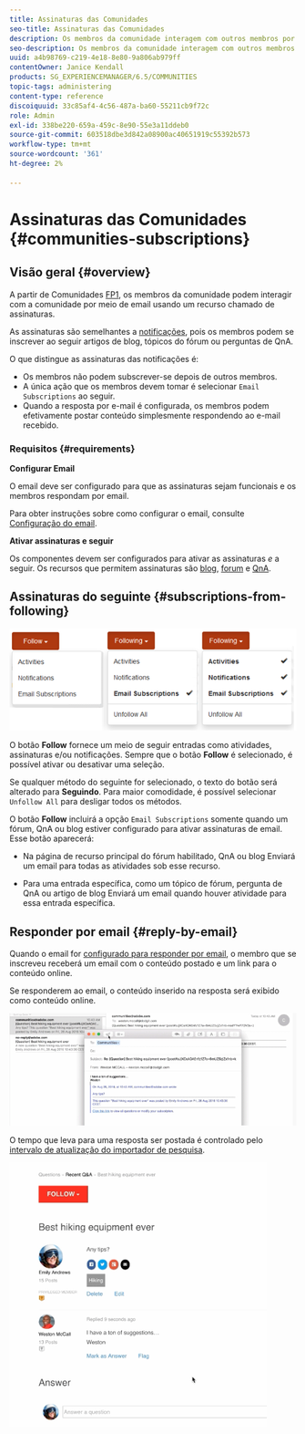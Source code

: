```yaml
---
title: Assinaturas das Comunidades
seo-title: Assinaturas das Comunidades
description: Os membros da comunidade interagem com outros membros por email
seo-description: Os membros da comunidade interagem com outros membros por email
uuid: a4b98769-c219-4e18-8e80-9a806ab979ff
contentOwner: Janice Kendall
products: SG_EXPERIENCEMANAGER/6.5/COMMUNITIES
topic-tags: administering
content-type: reference
discoiquuid: 33c85af4-4c56-487a-ba60-55211cb9f72c
role: Admin
exl-id: 338be220-659a-459c-8e90-55e3a11ddeb0
source-git-commit: 603518dbe3d842a08900ac40651919c55392b573
workflow-type: tm+mt
source-wordcount: '361'
ht-degree: 2%

---
```


# Assinaturas das Comunidades {#communities-subscriptions}

## Visão geral {#overview}

A partir de Comunidades [FP1](deploy-communities.md#latestfeaturepack), os membros da comunidade podem interagir com a comunidade por meio de email usando um recurso chamado de assinaturas.

As assinaturas são semelhantes a [notificações](notifications.md), pois os membros podem se inscrever ao seguir artigos de blog, tópicos do fórum ou perguntas de QnA.

O que distingue as assinaturas das notificações é:

* Os membros não podem subscrever-se depois de outros membros.
* A única ação que os membros devem tomar é selecionar `Email Subscriptions` ao seguir.
* Quando a resposta por e-mail é configurada, os membros podem efetivamente postar conteúdo simplesmente respondendo ao e-mail recebido.

### Requisitos {#requirements}

**Configurar Email**

O email deve ser configurado para que as assinaturas sejam funcionais e os membros respondam por email.

Para obter instruções sobre como configurar o email, consulte [Configuração do email](email.md).

**Ativar assinaturas e seguir**

Os componentes devem ser configurados para ativar as assinaturas *e* a seguir. Os recursos que permitem assinaturas são [blog](blog-feature.md), [forum](forum.md) e [QnA](working-with-qna.md).

## Assinaturas do seguinte {#subscriptions-from-following}

![subscription-following](assets/subscription-following.png)

O botão **Follow** fornece um meio de seguir entradas como atividades, assinaturas e/ou notificações. Sempre que o botão **Follow** é selecionado, é possível ativar ou desativar uma seleção.

Se qualquer método do seguinte for selecionado, o texto do botão será alterado para **Seguindo**. Para maior comodidade, é possível selecionar `Unfollow All` para desligar todos os métodos.

O botão **Follow** incluirá a opção `Email Subscriptions` somente quando um fórum, QnA ou blog estiver configurado para ativar assinaturas de email. Esse botão aparecerá:

* Na página de recurso principal do fórum habilitado, QnA ou blog Enviará um email para todas as atividades sob esse recurso.

* Para uma entrada específica, como um tópico de fórum, pergunta de QnA ou artigo de blog Enviará um email quando houver atividade para essa entrada específica.

## Responder por email {#reply-by-email}

Quando o email for [configurado para responder por email](email.md#configure-polling-importer), o membro que se inscreveu receberá um email com o conteúdo postado e um link para o conteúdo online.

Se responderem ao email, o conteúdo inserido na resposta será exibido como conteúdo online.

![email-reply](assets/email-reply.png)

O tempo que leva para uma resposta ser postada é controlado pelo [intervalo de atualização do importador de pesquisa](email.md#configure-polling-importer).

![QA](assets/qa.png)
